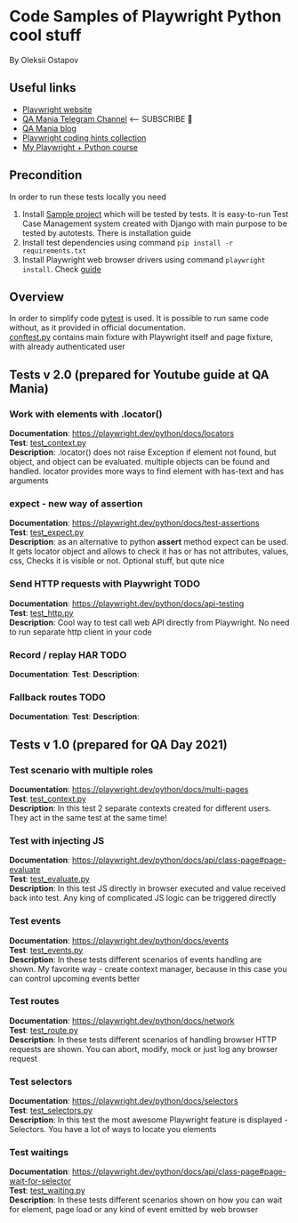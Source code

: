 # Code Samples of Playwright Python cool stuff

By Oleksii Ostapov

## Useful links

- [Playwright website](https://playwright.dev/python/)
- [QA Mania Telegram Channel](https://t.me/qamania) <-- SUBSCRIBE 🥳
- [QA Mania blog](https://qamania.org/)
- [Playwright coding hints collection](https://qamania.org/hint/playwright/)
- [My Playwright + Python course](https://www.udemy.com/course/test-automation-with-playwright-and-python/?referralCode=0C1DD39F2C8A28802F95)

## Precondition

In order to run these tests locally you need

1. Install [Sample project](https://github.com/Ypurek/TestMe-TCM) which will be tested by tests. It is easy-to-run Test
   Case Management system created with Django with main purpose to be tested by autotests. There is installation guide
2. Install test dependencies using command `pip install -r requirements.txt`
3. Install Playwright web browser drivers using command `playwright install`. Check [guide](https://playwright.dev/python/docs/intro#installation)

## Overview
In order to simplify code [pytest](https://pytest.org/) is used. It is possible to run same code without, as it provided in official documentation.  
[conftest.py](conftest.py) contains main fixture with Playwright itself and page fixture, with already authenticated user  

## Tests v 2.0 (prepared for Youtube guide at QA Mania)
### Work with elements with .locator()
**Documentation**: https://playwright.dev/python/docs/locators  
**Test**: [test_context.py](test_2022/test_locator.py)  
**Description**: .locator() does not raise Exception if element not found, but object, and object can be evaluated.
multiple objects can be found and handled.
locator provides more ways to find element with has-text and has arguments

### expect - new way of assertion
**Documentation**: https://playwright.dev/python/docs/test-assertions  
**Test**: [test_expect.py](test_2022/test_expect.py)  
**Description**: as an alternative to python **assert** method expect can be used. It gets locator object and allows
to check it has or has not attributes, values, css, Checks it is visible or not. Optional stuff, but qute nice

### Send HTTP requests with Playwright TODO
**Documentation**: https://playwright.dev/python/docs/api-testing  
**Test**: [test_http.py](test_2022/test_http.py)  
**Description**: Cool way to test call web API directly from Playwright. No need to run separate http client in your code

### Record / replay HAR TODO
**Documentation**:
**Test**: 
**Description**: 

### Fallback routes TODO
**Documentation**:
**Test**: 
**Description**: 

## Tests v 1.0 (prepared for QA Day 2021)
### Test scenario with multiple roles
**Documentation**: https://playwright.dev/python/docs/multi-pages  
**Test**: [test_context.py](test_2021/test_context.py)  
**Description**: In this test 2 separate contexts created for different users. They act in the same test at the same time!

### Test with injecting JS
**Documentation**: https://playwright.dev/python/docs/api/class-page#page-evaluate   
**Test**: [test_evaluate.py](test_2021/test_evaluate.py)  
**Description**: In this test JS directly in browser executed and value received back into test. Any king of complicated JS logic can be triggered directly  

### Test events
**Documentation**: https://playwright.dev/python/docs/events    
**Test**: [test_events.py](test_2021/test_events.py)   
**Description**: In these tests different scenarios of events handling are shown. My favorite way - create context manager, because in this case you can control upcoming events better  

### Test routes
**Documentation**: https://playwright.dev/python/docs/network  
**Test**: [test_route.py](test_2021/test_route.py)   
**Description**: In these tests different scenarios of handling browser HTTP requests are shown. You can abort, modify, mock or just log any browser request  

### Test selectors
**Documentation**: https://playwright.dev/python/docs/selectors  
**Test**: [test_selectors.py](test_2021/test_selectors.py)   
**Description**: In this test the most awesome Playwright feature is displayed - Selectors. You have a lot of ways to locate you elements  

### Test waitings
**Documentation**: https://playwright.dev/python/docs/api/class-page#page-wait-for-selector  
**Test**: [test_waiting.py](test_2021/test_waiting.py)  
**Description**: In these tests different scenarios shown on how you can wait for element, page load or any kind of event emitted by web browser    